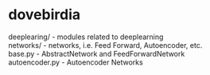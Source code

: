 # dovebirdia
deeplearing/ - modules related to deeplearning  
    networks/ - networks, i.e. Feed Forward, Autoencoder, etc.  
      base.py - AbstractNetwork and FeedForwardNetwork  
      autoencoder.py - Autoencoder Networks  
    
